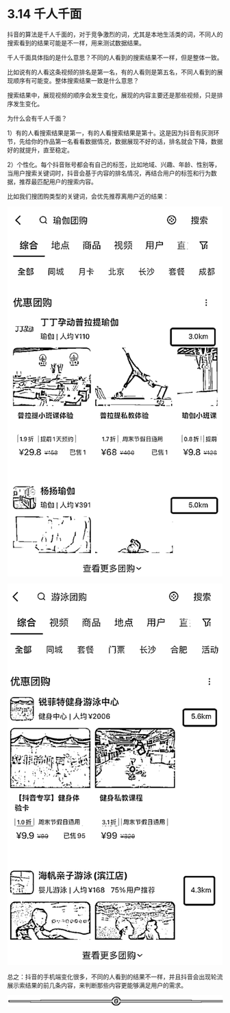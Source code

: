 # 3.14 千人千面

抖音的算法是千人千面的，对于竞争激烈的词，尤其是本地生活类的词，不同人的搜索看到的结果可能是不一样，用来测试数据结果。

千人千面具体指的是什么意思？不同的人看到的搜索结果不一样，但是整体一致。

比如说有的人看这条视频的排名是第一名，有的人看则是第五名，不同人看到的展现顺序有可能变。整体搜索结果一致是什么意思？

搜索结果中，展现视频的顺序会发生变化，展现的内容主要还是那些视频，只是排序发生变化。

为什么会有千人千面？

1）有的人看搜索结果是第一，有的人看搜索结果是第十。这是因为抖音有灰测环节，先给你的作品第一名看看数据情况，数据展现不好的话，排名就会下降，数据好的就提升，直至稳定。

2）个性化。每个抖音账号都会有自己的标签，比如地域、兴趣、年龄、性别等，当用户搜索关键词时，抖音会基于内容的排名情况，再结合用户的标签和行为数据，推荐最匹配用户的搜索内容。

比如我们搜团购类型的关键词，会优先推荐离用户近的结果：

![](img/a2ab782062a501bc9d7c3b7538f1e147.png)

![](img/3668aaaa92922edf3f7659ec29b42e49.png)

总之：抖音的手机端变化很多，不同的人看到的结果不一样，并且抖音会出现轮流展示索结果的前几条内容，来判断那些内容更能够满足用户的需求。

![](img/75a2819e1a58997a8c18fd3150be6c39.png)